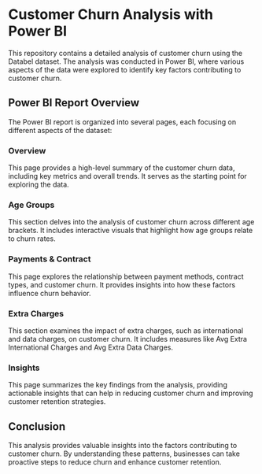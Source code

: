 # Customer Churn Analysis with Power BI

This repository contains a detailed analysis of customer churn using the Databel dataset. The analysis was conducted in Power BI, where various aspects of the data were explored to identify key factors contributing to customer churn.

## Power BI Report Overview

The Power BI report is organized into several pages, each focusing on different aspects of the dataset:

### Overview
This page provides a high-level summary of the customer churn data, including key metrics and overall trends. It serves as the starting point for exploring the data.

### Age Groups
This section delves into the analysis of customer churn across different age brackets. It includes interactive visuals that highlight how age groups relate to churn rates.

### Payments & Contract
This page explores the relationship between payment methods, contract types, and customer churn. It provides insights into how these factors influence churn behavior.

### Extra Charges
This section examines the impact of extra charges, such as international and data charges, on customer churn. It includes measures like Avg Extra International Charges and Avg Extra Data Charges.

### Insights
This page summarizes the key findings from the analysis, providing actionable insights that can help in reducing customer churn and improving customer retention strategies.



## Conclusion

This analysis provides valuable insights into the factors contributing to customer churn. By understanding these patterns, businesses can take proactive steps to reduce churn and enhance customer retention.
